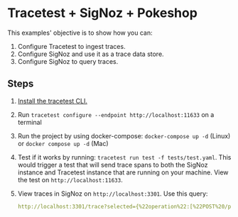 # Tracetest + SigNoz + Pokeshop

<!-- > [Read the detailed recipe for setting up Tracetest + SigNoz + Pokeshop in our documentation.]() -->

This examples' objective is to show how you can:

1. Configure Tracetest to ingest traces.
2. Configure SigNoz and use it as a trace data store.
3. Configure SigNoz to query traces.

## Steps

1. [Install the tracetest CLI.](https://docs.tracetest.io/installing/)
2. Run `tracetest configure --endpoint http://localhost:11633` on a terminal
3. Run the project by using docker-compose: `docker-compose up -d` (Linux) or `docker compose up -d` (Mac)
4. Test if it works by running: `tracetest run test -f tests/test.yaml`. This would trigger a test that will send trace spans to both the SigNoz instance and Tracetest instance that are running on your machine. View the test on `http://localhost:11633`.
5. View traces in SigNoz on `http://localhost:3301`. Use this query:

    ```yaml
    http://localhost:3301/trace?selected={%22operation%22:[%22POST%20/pokemon/import%22]}&filterToFetchData=[%22duration%22,%22status%22,%22serviceName%22,%22operation%22]&spanAggregateCurrentPage=1&selectedTags=[]&&isFilterExclude={%22operation%22:false}&userSelectedFilter={%22serviceName%22:[%22pokeshop%22,%22tracetest%22],%22status%22:[%22error%22,%22ok%22],%22operation%22:[%22POST%20/pokemon/import%22]}&spanAggregateCurrentPage=1&spanAggregateOrder=&spanAggregateCurrentPageSize=10&spanAggregateOrderParam=
    ```
